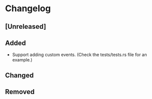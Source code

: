 # Changelog

## [Unreleased]
## Added
- Support adding custom events. (Check the tests/tests.rs file for an example.)
## Changed
## Removed
